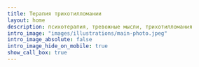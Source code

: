 ```yaml
---
title: Терапия трихотилломании
layout: home
description: психотерапия, тревожные мысли, трихотилломания
intro_image: "images/illustrations/main-photo.jpeg"
intro_image_absolute: false
intro_image_hide_on_mobile: true
show_call_box: true
---
```

